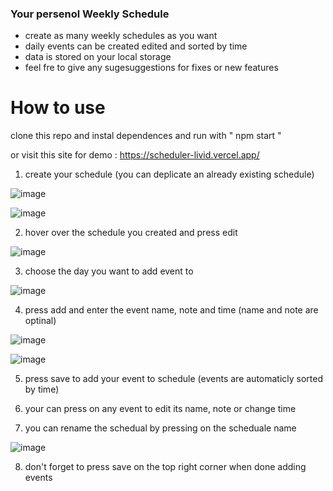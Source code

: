 ### Your persenol Weekly Schedule

- create as many weekly schedules as you want
- daily events can be created edited and sorted by time
- data is stored on your local storage
- feel fre to give any sugesuggestions  for fixes or new features 

# How to use

clone this repo and instal dependences and run with " npm start "

or visit this site for demo : https://scheduler-livid.vercel.app/

1) create your schedule (you can deplicate an already existing schedule)

![image](https://user-images.githubusercontent.com/8129122/180615938-06c778d1-b639-45dd-929b-e3b85287c2c3.png)

![image](https://user-images.githubusercontent.com/8129122/180615956-d9554124-f12a-411a-859a-0a9f8680d334.png)

2) hover over the schedule you created and press edit

![image](https://user-images.githubusercontent.com/8129122/180615966-514240f2-63a6-41a0-98b6-e8209c416ed2.png)

3) choose the day you want to add event to

![image](https://user-images.githubusercontent.com/8129122/180616125-0fae4654-5372-4f85-afa3-8153bdfe0c03.png)

4) press add and enter the event name, note and time (name and note are optinal)

![image](https://user-images.githubusercontent.com/8129122/180616134-c3d66283-a830-4d45-807e-0480f57040b6.png)

![image](https://user-images.githubusercontent.com/8129122/180616142-d1963d98-8ae5-4287-9ba3-c63f71c7f964.png)

5) press save to add your event to schedule (events are automaticly sorted by time)

6) your can press on any event to edit its name, note or change time

7) you can rename the schedual by pressing on the scheduale name

![image](https://user-images.githubusercontent.com/8129122/180616169-c4f0f660-62f0-40ab-bc73-cbdddb78dffc.png)

8) don't forget to press save on the top right corner when done adding events 
